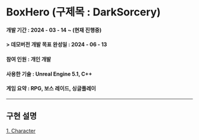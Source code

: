 # BoxHero (구제목 : DarkSorcery)

#### __개발 기간__ : 2024 - 03 - 14 ~ (현재 진행중)
#### > 데모버전 개발 목표 완성일 : 2024 - 06 - 13
#### __참여 인원__ : 개인 개발
#### __사용한 기술__ : Unreal Engine 5.1, C++
#### __게임 요약__ : RPG, 보스 레이드, 싱글플레이
___
## 구현 설명
[1. Character](https://github.com/sikk806/BoxHero/assets/54883267/dfe12569-4c8e-47e8-9e94-5f49aab89e0b)

